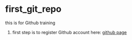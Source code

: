 # first_git_repo
this is for Github training

1. first step is to register Github account here: [github page](https://github.com/)

